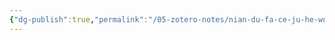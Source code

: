 ```yaml
---
{"dg-publish":true,"permalink":"/05-zotero-notes/nian-du-fa-ce-ju-he-wu-fen-zi-liang-shi-yan-de-yi-xie-xi-jie-wen-ti2024/","title":"黏度法测聚合物分子量实验的一些细节问题","noteIcon":"","created":"2025-05-14T16:28","updated":"2025-07-01T11:57"}
---
```



